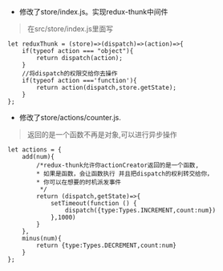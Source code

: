 - 修改了store/index.js。实现redux-thunk中间件
> 在src/store/index.js里面写

```
let reduxThunk = (store)=>(dispatch)=>(action)=>{
    if(typeof action === "object"){
        return dispatch(action);
    }
    //将dispatch的权限交给你去操作
    if(typeof action ==='function'){
        return action(dispatch,store.getState);
    }
};

```
- 修改了store/actions/counter.js.
> 返回的是一个函数不再是对象,可以进行异步操作

```angular2html
let actions = {
    add(num){
        /*redux-thunk允许你actionCreator返回的是一个函数,
        * 如果是函数，会让函数执行 并且把dispatch的权利转交给你，
        * 你可以在想要的时机派发事件
         */
        return (dispatch,getState)=>{
            setTimeout(function () {
                dispatch({type:Types.INCREMENT,count:num})
            },1000)
        }
    },
    minus(num){
        return {type:Types.DECREMENT,count:num}
    }
};

```